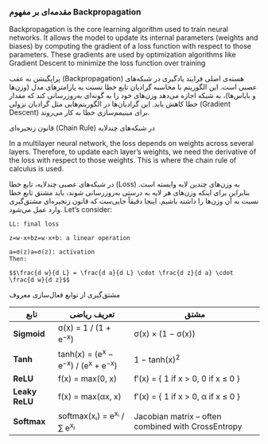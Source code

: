 ###    مقدمه‌ای بر مفهوم Backpropagation


Backpropagation is the core learning algorithm used to train neural networks.
It allows the model to update its internal parameters (weights and biases) by computing the gradient of a loss function with respect to those parameters.
These gradients are used by optimization algorithms like Gradient Descent to minimize the loss function over training


پراپگیشن به عقب (Backpropagation) هسته‌ی اصلی فرایند یادگیری در شبکه‌های عصبی است.
این الگوریتم با محاسبه گرادیان تابع خطا نسبت به پارامترهای مدل (وزن‌ها و بایاس‌ها)،
به شبکه اجازه می‌دهد وزن‌های خود را به گونه‌ای به‌روزرسانی کند که مقدار خطا کاهش یابد. این گرادیان‌ها در الگوریتم‌هایی مثل گرادیان نزولی (Gradient Descent) برای مینیمم‌سازی خطا به کار می‌روند.


قانون زنجیره‌ای (Chain Rule) در شبکه‌های چندلایه

In a multilayer neural network, the loss depends on weights across several layers. Therefore,
to update each layer’s weights, we need the derivative of the loss with respect to those weights. This is where the chain rule of calculus is used.

در شبکه‌های عصبی چندلایه، تابع خطا (Loss) به وزن‌های چندین لایه وابسته است. بنابراین برای اینکه وزن‌های هر لایه به درستی به‌روزرسانی شوند، باید مشتق تابع خطا نسبت به آن وزن‌ها را داشته باشیم. اینجا دقیقاً جایی‌ست که قانون زنجیره‌ای مشتق‌گیری وارد عمل می‌شود.
Let’s consider:

    LL: final loss

    z=w⋅x+bz=w⋅x+b: a linear operation

    a=σ(z)a=σ(z): activation
    Then:
    
    $$\frac{d w}{d L} = \frac{d a}{d L} \cdot \frac{d z}{d a} \cdot \frac{d w}{d z}$$

  
  مشتق‌گیری از توابع فعال‌سازی معروف
  
<table>
  <thead>
    <tr>
      <th>تابع</th>
      <th>تعریف ریاضی</th>
      <th>مشتق</th>
    </tr>
  </thead>
  <tbody>
    <tr>
      <td><strong>Sigmoid</strong></td>
      <td>σ(x) = 1 / (1 + e<sup>−x</sup>)</td>
      <td>σ(x) × (1 − σ(x))</td>
    </tr>
    <tr>
      <td><strong>Tanh</strong></td>
      <td>tanh(x) = (e<sup>x</sup> − e<sup>−x</sup>) / (e<sup>x</sup> + e<sup>−x</sup>)</td>
      <td>1 − tanh(x)<sup>2</sup></td>
    </tr>
    <tr>
      <td><strong>ReLU</strong></td>
      <td>f(x) = max(0, x)</td>
      <td>
        f′(x) = 
        <span style="white-space: nowrap;">
          {
          1 if x &gt; 0,
          0 if x ≤ 0
          }
        </span>
      </td>
    </tr>
    <tr>
      <td><strong>Leaky ReLU</strong></td>
      <td>f(x) = max(αx, x)</td>
      <td>
        f′(x) = 
        <span style="white-space: nowrap;">
          {
          1 if x &gt; 0,
          α if x ≤ 0
          }
        </span>
      </td>
    </tr>
    <tr>
      <td><strong>Softmax</strong></td>
      <td>softmax(xᵢ) = e<sup>xᵢ</sup> / ∑ e<sup>xⱼ</sup></td>
      <td>Jacobian matrix – often combined with CrossEntropy</td>
    </tr>
  </tbody>
</table>
